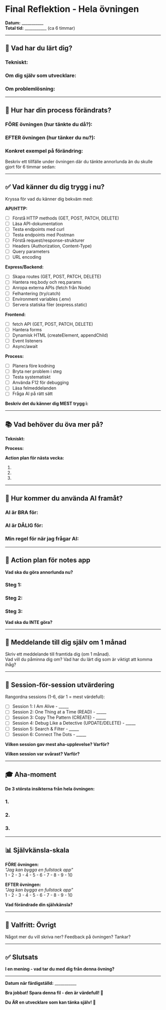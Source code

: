# Final Reflektion - Hela övningen

**Datum:** ___________  
**Total tid:** ___________ (ca 6 timmar)

---

## 🎯 Vad har du lärt dig?

### **Tekniskt:**




### **Om dig själv som utvecklare:**




### **Om problemlösning:**




---

## 🔄 Hur har din process förändrats?

### **FÖRE övningen (hur tänkte du då?):**




### **EFTER övningen (hur tänker du nu?):**




### **Konkret exempel på förändring:**

Beskriv ett tillfälle under övningen där du tänkte annorlunda än du skulle gjort för 6 timmar sedan:




---

## ✅ Vad känner du dig trygg i nu?

Kryssa för vad du känner dig bekväm med:

**API/HTTP:**
- [ ] Förstå HTTP methods (GET, POST, PATCH, DELETE)
- [ ] Läsa API-dokumentation
- [ ] Testa endpoints med curl
- [ ] Testa endpoints med Postman
- [ ] Förstå request/response-strukturer
- [ ] Headers (Authorization, Content-Type)
- [ ] Query parameters
- [ ] URL encoding

**Express/Backend:**
- [ ] Skapa routes (GET, POST, PATCH, DELETE)
- [ ] Hantera req.body och req.params
- [ ] Anropa externa APIs (fetch från Node)
- [ ] Felhantering (try/catch)
- [ ] Environment variables (.env)
- [ ] Servera statiska filer (express.static)

**Frontend:**
- [ ] fetch API (GET, POST, PATCH, DELETE)
- [ ] Hantera forms
- [ ] Dynamisk HTML (createElement, appendChild)
- [ ] Event listeners
- [ ] Async/await

**Process:**
- [ ] Planera före kodning
- [ ] Bryta ner problem i steg
- [ ] Testa systematiskt
- [ ] Använda F12 för debugging
- [ ] Läsa felmeddelanden
- [ ] Fråga AI på rätt sätt

**Beskriv det du känner dig MEST trygg i:**




---

## 📚 Vad behöver du öva mer på?

**Tekniskt:**




**Process:**




**Action plan för nästa vecka:**

1. 
2. 
3. 

---

## 🤖 Hur kommer du använda AI framåt?

### **AI är BRA för:**




### **AI är DÅLIG för:**




### **Min regel för när jag frågar AI:**




---

## 📝 Action plan för notes app

**Vad ska du göra annorlunda nu?**

### **Steg 1:**


### **Steg 2:**


### **Steg 3:**


**Vad ska du INTE göra?**




---

## 🔮 Meddelande till dig själv om 1 månad

Skriv ett meddelande till framtida dig (om 1 månad).  
Vad vill du påminna dig om? Vad har du lärt dig som är viktigt att komma ihåg?







---

## 💪 Session-för-session utvärdering

Rangordna sessions (1-6, där 1 = mest värdefull):

- [ ] Session 1: I Am Alive - _____
- [ ] Session 2: One Thing at a Time (READ) - _____
- [ ] Session 3: Copy The Pattern (CREATE) - _____
- [ ] Session 4: Debug Like a Detective (UPDATE/DELETE) - _____
- [ ] Session 5: Search & Filter - _____
- [ ] Session 6: Connect The Dots - _____

**Vilken session gav mest aha-upplevelse? Varför?**




**Vilken session var svårast? Varför?**




---

## 🎓 Aha-moment

**De 3 största insikterna från hela övningen:**

### **1.**


### **2.**


### **3.**


---

## 📊 Självkänsla-skala

**FÖRE övningen:**  
*"Jag kan bygga en fullstack app"*  
1 - 2 - 3 - 4 - 5 - 6 - 7 - 8 - 9 - 10

**EFTER övningen:**  
*"Jag kan bygga en fullstack app"*  
1 - 2 - 3 - 4 - 5 - 6 - 7 - 8 - 9 - 10

**Vad förändrade din självkänsla?**




---

## 🌟 Valfritt: Övrigt

Något mer du vill skriva ner? Feedback på övningen? Tankar?







---

## ✅ Slutsats

**I en mening - vad tar du med dig från denna övning?**




---

**Datum när färdigställd:** ___________

**Bra jobbat! Spara denna fil - den är värdefull! 📝**

**Du ÄR en utvecklare som kan tänka själv! 🎉**
